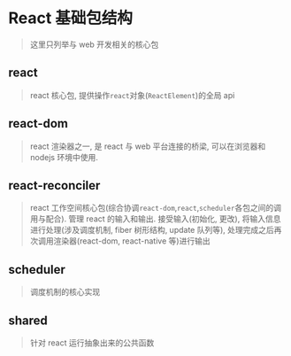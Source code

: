 # React 基础包结构

> 这里只列举与 web 开发相关的核心包

## react

> react 核心包, 提供操作`react`对象(`ReactElement`)的全局 api

## react-dom

> react 渲染器之一, 是 react 与 web 平台连接的桥梁, 可以在浏览器和 nodejs 环境中使用.

## react-reconciler

> react 工作空间核心包(综合协调`react-dom`,`react`,`scheduler`各包之间的调用与配合). 管理 react 的输入和输出. 接受输入(初始化, 更改), 将输入信息进行处理(涉及调度机制, fiber 树形结构, update 队列等), 处理完成之后再次调用渲染器(react-dom, react-native 等)进行输出

## scheduler

> 调度机制的核心实现

## shared

> 针对 react 运行抽象出来的公共函数
